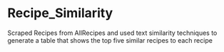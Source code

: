 # Recipe_Similarity
Scraped Recipes from AllRecipes and used text similarity techniques to generate a table that shows the top five similar recipes to each recipe

